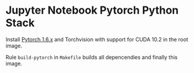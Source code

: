 # Jupyter Notebook Pytorch Python Stack

Install [Pytorch 1.6.x](https://pytorch.org/) and Torchvision with support for CUDA 10.2 in the root image.

Rule `build-pytorch` in `Makefile` builds all depencendies and finally this image.